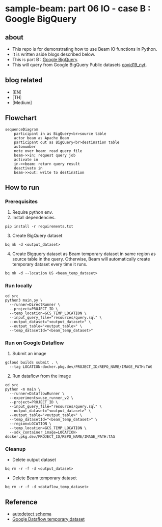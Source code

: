 # sample-beam: part 06 IO - case B : Google BigQuery

## about

- This repo is for demonstrating how to use Beam IO functions in Python.
- It is written aside blogs described below.
- This is part B : [Google BigQuery](https://cloud.google.com/bigquery).
- This will query from Google BigQuery Public datasets [covid19_nyt](https://console.cloud.google.com/bigquery?p=bigquery-public-data&d=covid19_nyt&page=dataset).

## blog related

- [EN] []()
- [TH] []()
- [Medium] []()

## Flowchart

```mermaid
sequenceDiagram
    participant in as BigQuery<br>source table
    actor beam as Apache Beam
    participant out as BigQuery<br>destination table
    autonumber
    note over beam: read query file
    beam->>in: request query job
    activate in
    in->>beam: return query result
    deactivate in
    beam->>out: write to destination
```

## How to run

### Prerequisites

1. Require python env.
2. Install dependencies.

```shell
pip install -r requirements.txt
```

3. Create BigQuery dataset

```shell
bq mk -d <output_dataset>
```

4. Create Bigquery dataset as Beam temporary dataset in same region as source table in the query. Otherwise, Beam will automatically create temporary dataset every time it runs.

```shell
bq mk -d --location US <beam_temp_dataset>
```

### Run locally

```shell
cd src
python3 main.py \
  --runner=DirectRunner \
  --project=PROJECT_ID \
  --temp_location=GCS_TEMP_LOCATION \
  --input_query_file="resources/query.sql" \
  --output_dataset="<output_dataset>" \
  --output_table="<output_table>" \
  --temp_datasetId="<beam_temp_dataset>"
```

### Run on Google Dataflow

1. Submit an image

```shell
gcloud builds submit . \
  --tag LOCATION-docker.pkg.dev/PROJECT_ID/REPO_NAME/IMAGE_PATH:TAG
```

2. Run dataflow from the image

```shell
cd src
python -m main \
  --runner=DataflowRunner \
  --experiments=use_runner_v2 \
  --project=PROJECT_ID \
  --input_query_file="resources/query.sql" \
  --output_dataset="<output_dataset>" \
  --output_table="<output_table>" \
  --temp_datasetId="<beam_temp_dataset>" \
  --region=LOCATION \
  --temp_location=GCS_TEMP_LOCATION \
  --sdk_container_image=LOCATION-docker.pkg.dev/PROJECT_ID/REPO_NAME/IMAGE_PATH:TAG
```

### Cleanup

- Delete output dataset

```shell
bq rm -r -f -d <output_dataset>
```

- Delete Beam temporary dataset

```shell
bq rm -r -f -d <dataflow_temp_dataset>
```

## Reference

- [autodetect schema](https://stackoverflow.com/a/67643669)
- [Google Dataflow temporary dataset](https://beam.apache.org/releases/pydoc/2.36.0/apache_beam.io.gcp.bigquery.html)

